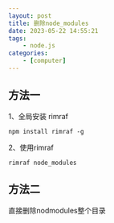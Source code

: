 ```yaml
---
layout: post
title: 删除node_modules
date: 2023-05-22 14:55:21
tags:
    - node.js
categories:
    - [computer]
---
```


## 方法一

1、全局安装 rimraf

```shell
npm install rimraf -g
```

2、使用rimraf

```shell
rimraf node_modules
```

## 方法二

直接删除nodmodules整个目录
